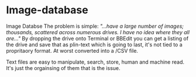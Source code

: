 # Image-database
Image Databse
The problem is simple:
*"…have a large number of images; thousands, scattered across numerous drives.
I have no idea where they all are…"*
By dropping the drive onto Terminal or BBEdit you can get a listing of the drive and save that as plin-text which is going to last, it's not tied to a propritaory format. At worst converted into a /CSV file.

Text files are easy to manipulate, search, store, human and machine read. It's just the orgainsing of them that is the issue.
